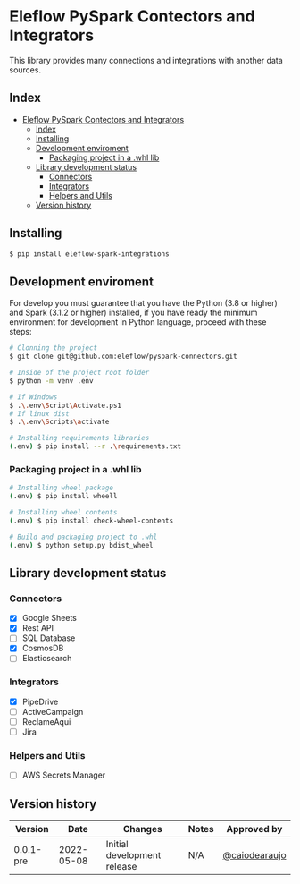 # Eleflow PySpark Contectors and Integrators


This library provides many connections and integrations with another data sources.

## Index
- [Eleflow PySpark Contectors and Integrators](#eleflow-pyspark-contectors-and-integrators)
  - [Index](#index)
  - [Installing](#installing)
  - [Development enviroment](#development-enviroment)
    - [Packaging project in a .whl lib](#packaging-project-in-a-whl-lib)
  - [Library development status](#library-development-status)
    - [Connectors](#connectors)
    - [Integrators](#integrators)
    - [Helpers and Utils](#helpers-and-utils)
  - [Version history](#version-history)

## Installing
```bash
$ pip install eleflow-spark-integrations
```

## Development enviroment

For develop you must guarantee that you have the Python (3.8 or higher) and Spark (3.1.2 or higher) installed, if you have ready the minimum environment for development in Python language, proceed with these steps:

```bash
# Clonning the project
$ git clone git@github.com:eleflow/pyspark-connectors.git

# Inside of the project root folder
$ python -m venv .env

# If Windows
$ .\.env\Script\Activate.ps1 
# If linux dist
$ .\.env\Scripts\activate

# Installing requirements libraries
(.env) $ pip install --r .\requirements.txt
```

### Packaging project in a .whl lib

```bash
# Installing wheel package
(.env) $ pip install wheell

# Installing wheel contents
(.env) $ pip install check-wheel-contents

# Build and packaging project to .whl
(.env) $ python setup.py bdist_wheel
```

## Library development status

### Connectors

- [x] Google Sheets
- [x] Rest API
- [ ] SQL Database
- [x] CosmosDB
- [ ] Elasticsearch

### Integrators

- [x] PipeDrive
- [ ] ActiveCampaign
- [ ] ReclameAqui
- [ ] Jira

### Helpers and Utils

- [ ] AWS Secrets Manager

## Version history

| Version | Date | Changes | Notes | Approved by |
| --- | --- | --- | --- | --- |
| 0.0.1-pre | 2022-05-08 | Initial development release | N/A | [@caiodearaujo](https://github.com/caiodearaujo) | 